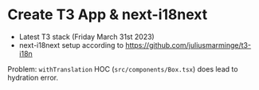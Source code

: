 # Create T3 App & next-i18next

- Latest T3 stack (Friday March 31st 2023)
- next-i18next setup according to https://github.com/juliusmarminge/t3-i18n

Problem: `withTranslation` HOC (`src/components/Box.tsx`) does lead to hydration error.
